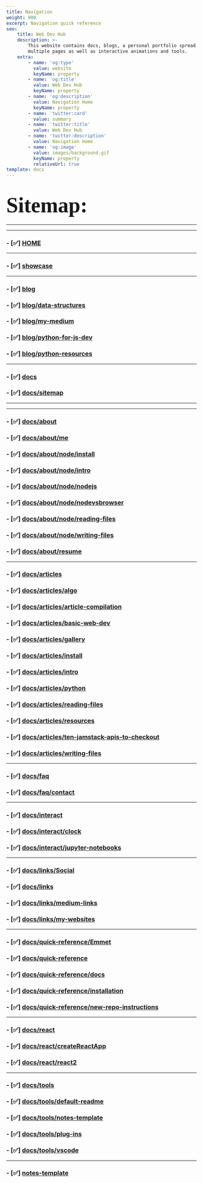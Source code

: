 ```yaml
---
title: Navigation
weight: 900
excerpt: Navigation quick reference
seo:
    title: Web Dev Hub
    description: >-
        This website contains docs, blogs, a personal portfolio spread out across
        multiple pages as well as interactive animations and tools.
    extra:
        - name: 'og:type'
          value: website
          keyName: property
        - name: 'og:title'
          value: Web Dev Hub
          keyName: property
        - name: 'og:description'
          value: Navigation Home
          keyName: property
        - name: 'twitter:card'
          value: summary
        - name: 'twitter:title'
          value: Web Dev Hub
        - name: 'twitter:description'
          value: Navigation Home
        - name: 'og:image'
          value: images/background.gif
          keyName: property
          relativeUrl: true
template: docs
---
```


# <span style="align-self:center;margin:auto; font-family:Papyrus; font-size:2em;">Sitemap:</span>

---

<div id="search"></div>

---

### - [✅] [HOME](https://bgoonz-blog.netlify.app/)

---

### - [✅] [showcase](https://bgoonz-blog.netlify.app/showcase/)

---

### - [✅] [blog](https://bgoonz-blog.netlify.app/blog/)

### - [✅] [blog/data-structures](https://bgoonz-blog.netlify.app/blog/data-structures/)

### - [✅] [blog/my-medium](https://bgoonz-blog.netlify.app/blog/my-medium/)

### - [✅] [blog/python-for-js-dev](https://bgoonz-blog.netlify.app/blog/python-for-js-dev/)

### - [✅] [blog/python-resources](https://bgoonz-blog.netlify.app/blog/python-resources/)

---

### - [✅] [docs](https://bgoonz-blog.netlify.app/docs/)

### - [✅] [docs/sitemap](https://bgoonz-blog.netlify.app/docs/sitemap/)

---

---

### - [✅] [docs/about](https://bgoonz-blog.netlify.app/docs/about/)

### - [✅] [docs/about/me](https://bgoonz-blog.netlify.app/docs/about/me/)

### - [✅] [docs/about/node/install](https://bgoonz-blog.netlify.app/docs/about/node/install/)

### - [✅] [docs/about/node/intro](https://bgoonz-blog.netlify.app/docs/about/node/intro/)

### - [✅] [docs/about/node/nodejs](https://bgoonz-blog.netlify.app/docs/about/node/nodejs/)

### - [✅] [docs/about/node/nodevsbrowser](https://bgoonz-blog.netlify.app/docs/about/node/nodevsbrowser/)

### - [✅] [docs/about/node/reading-files](https://bgoonz-blog.netlify.app/docs/about/node/reading-files/)

### - [✅] [docs/about/node/writing-files](https://bgoonz-blog.netlify.app/docs/about/node/writing-files/)

### - [✅] [docs/about/resume](https://bgoonz-blog.netlify.app/docs/about/resume/)

---

### - [✅] [docs/articles](https://bgoonz-blog.netlify.app/docs/articles/)

### - [✅] [docs/articles/algo](https://bgoonz-blog.netlify.app/docs/articles/algo/)

### - [✅] [docs/articles/article-compilation](https://bgoonz-blog.netlify.app/docs/articles/article-compilation/)

### - [✅] [docs/articles/basic-web-dev](https://bgoonz-blog.netlify.app/docs/articles/basic-web-dev/)

### - [✅] [docs/articles/gallery](https://bgoonz-blog.netlify.app/docs/articles/gallery/)

### - [✅] [docs/articles/install](https://bgoonz-blog.netlify.app/docs/articles/install/)

### - [✅] [docs/articles/intro](https://bgoonz-blog.netlify.app/docs/articles/intro/)

### - [✅] [docs/articles/python](https://bgoonz-blog.netlify.app/docs/articles/python/)

### - [✅] [docs/articles/reading-files](https://bgoonz-blog.netlify.app/docs/articles/reading-files/)

### - [✅] [docs/articles/resources](https://bgoonz-blog.netlify.app/docs/articles/resources/)

### - [✅] [docs/articles/ten-jamstack-apis-to-checkout](https://bgoonz-blog.netlify.app/docs/articles/ten-jamstack-apis-to-checkout/)

### - [✅] [docs/articles/writing-files](https://bgoonz-blog.netlify.app/docs/articles/writing-files/)

---

### - [✅] [docs/faq](https://bgoonz-blog.netlify.app/docs/faq/)

### - [✅] [docs/faq/contact](https://bgoonz-blog.netlify.app/docs/faq/contact/)

---

### - [✅] [docs/interact](https://bgoonz-blog.netlify.app/docs/interact/)

### - [✅] [docs/interact/clock](https://bgoonz-blog.netlify.app/docs/interact/clock/)

### - [✅] [docs/interact/jupyter-notebooks](https://bgoonz-blog.netlify.app/docs/interact/jupyter-notebooks/)

---

### - [✅] [docs/links/Social](https://bgoonz-blog.netlify.app/docs/links/Social/)

### - [✅] [docs/links](https://bgoonz-blog.netlify.app/docs/links/)

### - [✅] [docs/links/medium-links](https://bgoonz-blog.netlify.app/docs/links/medium-links/)

### - [✅] [docs/links/my-websites](https://bgoonz-blog.netlify.app/docs/links/my-websites/)

---

### - [✅] [docs/quick-reference/Emmet](https://bgoonz-blog.netlify.app/docs/quick-reference/Emmet/)

### - [✅] [docs/quick-reference](https://bgoonz-blog.netlify.app/docs/quick-reference/)

### - [✅] [docs/quick-reference/docs](https://bgoonz-blog.netlify.app/docs/quick-reference/docs/)

### - [✅] [docs/quick-reference/installation](https://bgoonz-blog.netlify.app/docs/quick-reference/installation/)

### - [✅] [docs/quick-reference/new-repo-instructions](https://bgoonz-blog.netlify.app/docs/quick-reference/new-repo-instructions/)

---

### - [✅] [docs/react](https://bgoonz-blog.netlify.app/docs/react/)

### - [✅] [docs/react/createReactApp](https://bgoonz-blog.netlify.app/docs/react/createReactApp/)

### - [✅] [docs/react/react2](https://bgoonz-blog.netlify.app/docs/react/react2/)

---

### - [✅] [docs/tools](https://bgoonz-blog.netlify.app/docs/tools/)

### - [✅] [docs/tools/default-readme](https://bgoonz-blog.netlify.app/docs/tools/default-readme/)

### - [✅] [docs/tools/notes-template](https://bgoonz-blog.netlify.app/docs/tools/notes-template/)

### - [✅] [docs/tools/plug-ins](https://bgoonz-blog.netlify.app/docs/tools/plug-ins/)

### - [✅] [docs/tools/vscode](https://bgoonz-blog.netlify.app/docs/tools/vscode/)

---

### - [✅] [notes-template](https://bgoonz-blog.netlify.app/notes-template/)
